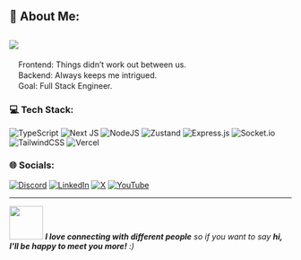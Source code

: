 ## 💫 About Me:
[![](https://visitcount.itsvg.in/api?id=thekbbohara&icon=2&color=9)](https://visitcount.itsvg.in)
---
<img src="https://camo.githubusercontent.com/23aaf979c81bcb9a4fecabc5bb1ba46bc571a1c96c764c770905e57bf886d653/68747470733a2f2f63756c746f667468657061727479706172726f742e636f6d2f706172726f74732f6461746162617365706172726f742e676966" width="16" />Frontend: Things didn’t work out between us.<br><img src="https://camo.githubusercontent.com/f29e9211190694d2eea4e08cb2df14e99bcdfef9356215de868b68359305f294/68747470733a2f2f63756c746f667468657061727479706172726f742e636f6d2f706172726f74732f68642f6d75737461636865706172726f742e676966" width="16">Backend: Always keeps me intrigued.<br><img src="https://camo.githubusercontent.com/ff4478f93581788c3f10a8961c0622cc36f37c7115f91a6b68443726005d4a43/68747470733a2f2f63756c746f667468657061727479706172726f742e636f6d2f706172726f74732f68642f3630667073706172726f742e676966" width="16" />Goal: Full Stack Engineer.

### 💻 Tech Stack:
![TypeScript](https://img.shields.io/badge/typescript-%23007ACC.svg?style=for-the-badge&logo=typescript&logoColor=white)
![Next JS](https://img.shields.io/badge/Next%20js-black?style=for-the-badge&logo=next.js&logoColor=white) 
![NodeJS](https://img.shields.io/badge/node.js-6DA55F?style=for-the-badge&logo=node.js&logoColor=white) 
![Zustand](https://img.shields.io/badge/zustand-2B4C80?style=for-the-badge&logo=zustand&logoColor=white) 
![Express.js](https://img.shields.io/badge/express.js-%23404d59.svg?style=for-the-badge&logo=express&logoColor=%2361DAFB) 
![Socket.io](https://img.shields.io/badge/Socket.io-black?style=for-the-badge&logo=socket.io&badgeColor=010101) 
![TailwindCSS](https://img.shields.io/badge/tailwindcss-%2338B2AC.svg?style=for-the-badge&logo=tailwind-css&logoColor=white)
![Vercel](https://img.shields.io/badge/vercel-%23000000.svg?style=for-the-badge&logo=vercel&logoColor=white)  

### 🌐 Socials:
[![Discord](https://img.shields.io/badge/Discord-%235865F2.svg?style=for-the-badge&logo=discord&logoColor=white)](https://discord.gg/DPxfxrYJuy)
[![LinkedIn](https://img.shields.io/badge/linkedin-%230077B5.svg?style=for-the-badge&logo=linkedin&logoColor=white)](https://linkedin.com/in/thekbbohara)
[![X](https://img.shields.io/badge/X-%23000000.svg?style=for-the-badge&logo=X&logoColor=white)](https://x.com/thekbbohara)
[![YouTube](https://img.shields.io/badge/YouTube-%23FF0000.svg?style=for-the-badge&logo=YouTube&logoColor=white)](https://youtube.com/@thekbbohara)

---

<!-- Proudly created with GPRM ( https://gprm.itsvg.in ) -->
<img src="https://media.giphy.com/media/LnQjpWaON8nhr21vNW/giphy.gif" width="60"> <em><b>I love connecting with different people</b> so if you want to say <b>hi, I'll be happy to meet you more!</b> :)</em>
